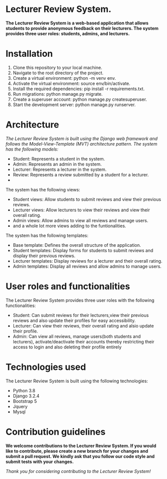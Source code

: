 # Lecturer Review System.

**The Lecturer Review System is a web-based application that allows students to provide anonymous feedback on their lecturers. The system provides three user roles: students, admins, and lecturers.**

# Installation

1. Clone this repository to your local machine.
2. Navigate to the root directory of the project.
3. Create a virtual environment: python -m venv env.
4. Activate the virtual environment: source env/bin/activate.
5. Install the required dependencies: pip install -r requirements.txt.
6. Run migrations: python manage.py migrate.
7. Create a superuser account: python manage.py createsuperuser.
8. Start the development server: python manage.py runserver.

# Architecture
_The Lecturer Review System is built using the Django web framework and follows the Model-View-Template (MVT) architecture pattern. The system has the following models:_

+ Student: Represents a student in the system.
+ Admin: Represents an admin in the system.
+ Lecturer: Represents a lecturer in the system.
+ Review: Represents a review submitted by a student for a lecturer.
+ 
The system has the following views:

+ Student views: Allow students to submit reviews and view their previous reviews.
+ Lecturer views: Allow lecturers to view their reviews and view their overall rating.
+ Admin views: Allow admins to view all reviews and manage users.
+ and a whole lot more views adding to the funtionalities.

The system has the following templates:

+ Base template: Defines the overall structure of the application.
+ Student templates: Display forms for students to submit reviews and display their previous reviews.
+ Lecturer templates: Display reviews for a lecturer and their overall rating.
+ Admin templates: Display all reviews and allow admins to manage users.


# User roles and functionalities
The Lecturer Review System provides three user roles with the following functionalities:

+ Student: Can submit reviews for their lecturers,view their previous reviews and also update their profiles for easy accessibility.
+ Lecturer: Can view their reviews, their overall rating and alsio update their profile.
+ Admin: Can view all reviews, manage users(both students and lecturers), activate/deactivate their accounts thereby restricting their access to login and also deleting their profile entirely

# Technologies used
The Lecturer Review System is built using the following technologies:

+ Python 3.8
+ Django 3.2.4
+ Bootstrap 5
+ Jquery
+ Mysql

# Contribution guidelines
**We welcome contributions to the Lecturer Review System. If you would like to contribute, please create a new branch for your changes and submit a pull request. We kindly ask that you follow our code style and submit tests with your changes.**

_Thank you for considering contributing to the Lecturer Review System!_
